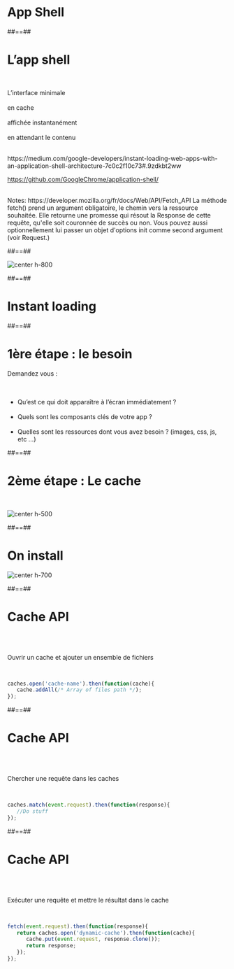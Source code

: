 <!-- .slide: class="transition-white sfeir-bg-blue" -->

# App Shell

##==##

# L’app shell

<br>
<p class="center">
L’interface minimale<br><br>
en cache<br><br>
affichée instantanément<br><br>
en attendant le contenu<br>
</p>

<br>
https://medium.com/google-developers/instant-loading-web-apps-with-an-application-shell-architecture-7c0c2f10c73#.9zdkbt2ww
<!-- .element: class="center" -->

https://github.com/GoogleChrome/application-shell/
<!-- .element: class="center" -->

<br>
Notes:
https://developer.mozilla.org/fr/docs/Web/API/Fetch_API
La méthode fetch() prend un argument obligatoire, le chemin vers la ressource souhaitée. Elle retourne une promesse qui résout la Response de cette requête, qu'elle soit couronnée de succès ou non. Vous pouvez aussi optionnellement lui passer un objet d'options init comme second argument (voir Request.)


##==##

![center h-800](./assets/images/app_shell.png)

##==##

<!-- .slide: data-background="./assets/images/polaroid.png" class="transition-white transition-center" -->

# Instant loading

##==##

# 1ère étape : le besoin

Demandez vous :
<br><br><br>

* Qu’est ce qui doit apparaître à l’écran immédiatement ?
<br><br>
* Quels sont les composants clés de votre app ?
<br><br>
* Quelles sont les ressources dont vous avez besoin ? (images, css, js, etc …)

##==##

# 2ème étape : Le cache

<br>

![center h-500](./assets/images/minifig.png)

##==##

# On install

![center h-700](./assets/images/sw_mecanism.png)

##==##

<!-- .slide: class="with-code" -->

# Cache API

<br><br>

Ouvrir un cache et ajouter un ensemble de fichiers
<!-- .element: class="center" -->

<br>

```javascript
caches.open('cache-name').then(function(cache){
   cache.addAll(/* Array of files path */);
});
```
<!-- .element: class="big-code" -->

##==##

<!-- .slide: class="with-code" -->

# Cache API

<br><br>

Chercher une requête dans les caches
<!-- .element: class="center" -->

<br>

```javascript
caches.match(event.request).then(function(response){
   //Do stuff
});
```
<!-- .element: class="big-code" -->

##==##

<!-- .slide: class="with-code" -->

# Cache API

<br><br>

Exécuter une requête et mettre le résultat dans le cache
<!-- .element: class="center" -->

<br>

```javascript
fetch(event.request).then(function(response){
   return caches.open('dynamic-cache').then(function(cache){
      cache.put(event.request, response.clone());
      return response;
   });
});
```
<!-- .element: class="big-code" -->


